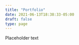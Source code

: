 ```yaml
---
title: "Portfolio"
date: 2021-06-13T18:38:33-05:00
draft: false
type: page
---
```


Placeholder text